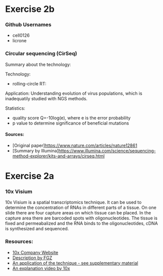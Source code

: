 # Exercise 2b

### Github Usernames

* cell0126
* licrone

### Circular sequencing (CirSeq)

Summary about the technology:


Technology:
* rolling-circle RT:

Application:
Understanding evolution of virus populations, which is inadequatily studied with NGS methods.

Statistics:
* quality score Q=-10log(e), where e is the error probability
* p value to determine significance of beneficial mutations

#### Sources:
* [Original paper]https://www.nature.com/articles/nature12861
* [Summary by Illumina]https://www.illumina.com/science/sequencing-method-explorer/kits-and-arrays/cirseq.html


# Exercise 2a

### 10x Visium
10x Visium is a spatial transcriptomics technique. It can be used to determine the concentration of RNAs in different parts of a tissue. On one slide there are four capture areas on which tissue can be placed. In the capture area there are barcoded spots with oligonucleotides. The tissue is fixed and permeabalized and the RNA binds to the oligonucleotides, cDNA is synthesized and sequenced. 

### Resources:
* [10x Company Website](https://www.10xgenomics.com/products/spatial-gene-expression)
* [Description by FGZ](https://fgcz.ch/omics_areas/transcriptomics_uc/applications/Spatial-transcriptomics.html)
* [An application of the technique - see supplementary material](https://www.biorxiv.org/content/10.1101/2020.11.17.386458v2)
* [An explanation video by 10x](https://www.youtube.com/watch?v=VwNk4d-0RJc)
